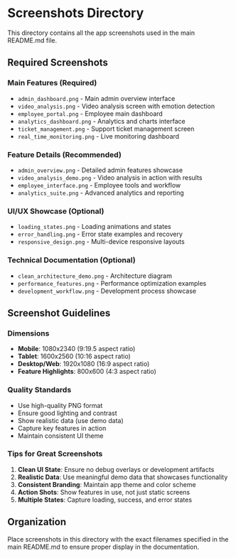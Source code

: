 # Screenshots Directory

This directory contains all the app screenshots used in the main README.md file.

## Required Screenshots

### Main Features (Required)
- `admin_dashboard.png` - Main admin overview interface
- `video_analysis.png` - Video analysis screen with emotion detection
- `employee_portal.png` - Employee main dashboard
- `analytics_dashboard.png` - Analytics and charts interface
- `ticket_management.png` - Support ticket management screen
- `real_time_monitoring.png` - Live monitoring dashboard

### Feature Details (Recommended)
- `admin_overview.png` - Detailed admin features showcase
- `video_analysis_demo.png` - Video analysis in action with results
- `employee_interface.png` - Employee tools and workflow
- `analytics_suite.png` - Advanced analytics and reporting

### UI/UX Showcase (Optional)
- `loading_states.png` - Loading animations and states
- `error_handling.png` - Error state examples and recovery
- `responsive_design.png` - Multi-device responsive layouts

### Technical Documentation (Optional)
- `clean_architecture_demo.png` - Architecture diagram
- `performance_features.png` - Performance optimization examples
- `development_workflow.png` - Development process showcase

## Screenshot Guidelines

### Dimensions
- **Mobile**: 1080x2340 (9:19.5 aspect ratio)
- **Tablet**: 1600x2560 (10:16 aspect ratio)
- **Desktop/Web**: 1920x1080 (16:9 aspect ratio)
- **Feature Highlights**: 800x600 (4:3 aspect ratio)

### Quality Standards
- Use high-quality PNG format
- Ensure good lighting and contrast
- Show realistic data (use demo data)
- Capture key features in action
- Maintain consistent UI theme

### Tips for Great Screenshots
1. **Clean UI State**: Ensure no debug overlays or development artifacts
2. **Realistic Data**: Use meaningful demo data that showcases functionality
3. **Consistent Branding**: Maintain app theme and color scheme
4. **Action Shots**: Show features in use, not just static screens
5. **Multiple States**: Capture loading, success, and error states

## Organization
Place screenshots in this directory with the exact filenames specified in the main README.md to ensure proper display in the documentation.
